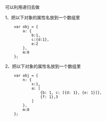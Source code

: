 可以利用递归去做

1、把以下对象的属性名放到一个数组里
```
    var obj = {
        a: {
            b:1,
            c:{d:1},
            e:2
        },
        m:0
    };
```





2、把以下对象的属性名放到一个数组里
```
    var obj = {
        n: {
            x:1,
            a: [
                {b: 1, c: [{d: 1}, {e: 1}]},
                {f: 1},3
            ]
        },
        m:0
    };
```